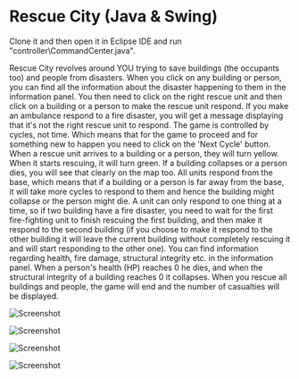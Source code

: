 # Rescue City (Java & Swing)

Clone it and then open it in Eclipse IDE and run "controller\CommandCenter.java".

Rescue City revolves around YOU trying to save buildings (the occupants too) and people from disasters. When you click on any building or person, you can find all the information about the disaster happening to them in the information panel. You then need to click on the right rescue unit and then click on a building or a person to make the rescue unit respond. If you make an ambulance respond to a fire disaster, you will get a message displaying that it's not the right rescue unit to respond.
The game is controlled by cycles, not time. Which means that for the game to proceed and for something new to happen you need to click on the 'Next Cycle' button.
When a rescue unit arrives to a building or a person, they will turn yellow. When it starts rescuing, it will turn green. If a building collapses or a person dies, you will see that clearly on the map too. All units respond from the base, which means that if a building or a person is far away from the base, it will take more cycles to respond to them and hence the building might collapse or the person might die. A unit can only respond to one thing at a time, so if two building have a fire disaster, you need to wait for the first fire-fighting unit to finish rescuing the first building, and then make it respond to the second building (if you choose to make it respond to the other building it will leave the current building without completely rescuing it and will start responding to the other one). You can find information regarding health, fire damage, structural integrity etc. in the information panel. When a person's health (HP) reaches 0 he dies, and when the structural integrity of a building reaches 0 it collapses. 
When you rescue all buildings and people, the game will end and the number of casualties will be displayed.

![Screenshot](https://github.com/danielashrafk/rescue-city/blob/master/RescueSimulation-M2/r2.png)

![Screenshot](https://github.com/danielashrafk/rescue-city/blob/master/RescueSimulation-M2/r1.png)

![Screenshot](https://github.com/danielashrafk/rescue-city/blob/master/RescueSimulation-M2/r3.png)

![Screenshot](https://github.com/danielashrafk/rescue-city/blob/master/RescueSimulation-M2/r4.png)
